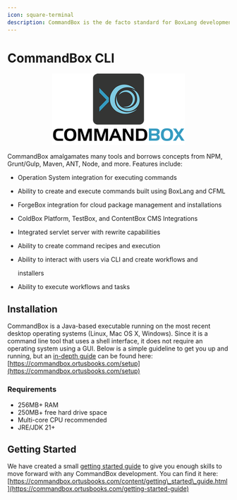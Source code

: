 ```yaml
---
icon: square-terminal
description: CommandBox is the de facto standard for BoxLang development and execution.
---
```


# CommandBox CLI

<div align="center">

<figure><img src="../../.gitbook/assets/image (28).png" alt=""><figcaption></figcaption></figure>

</div>

CommandBox amalgamates many tools and borrows concepts from NPM, Grunt/Gulp, Maven, ANT, Node, and more. Features include:

* Operation System integration for executing commands
* Ability to create and execute commands built using BoxLang and CFML
* ForgeBox integration for cloud package management and installations
* ColdBox Platform, TestBox, and ContentBox CMS Integrations
* Integrated servlet server with rewrite capabilities
* Ability to create command recipes and execution
*   Ability to interact with users via CLI and create workflows and

    installers
* Ability to execute workflows and tasks

## Installation

CommandBox is a Java-based executable running on the most recent desktop operating systems (Linux, Mac OS X, Windows). Since it is a command line tool that uses a shell interface, it does not require an operating system using a GUI. Below is a simple guideline to get you up and running, but an [in-depth guide](https://commandbox.ortusbooks.com/getting-started-guide) can be found here: [https://commandbox.ortusbooks.com/setup](https://commandbox.ortusbooks.com/setup)

### Requirements

* 256MB+ RAM
* 250MB+ free hard drive space
* Multi-core CPU recommended
* JRE/JDK 21+

## Getting Started

We have created a small [getting started guide](https://commandbox.ortusbooks.com/getting-started-guide) to give you enough skills to move forward with any CommandBox development. You can find it here: [https://commandbox.ortusbooks.com/content/getting\_started\_guide.html](https://commandbox.ortusbooks.com/getting-started-guide)
